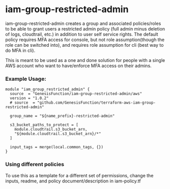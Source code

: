 # iam-group-restricted-admin
iam-group-restricted-admin creates a group and associated policies/roles to be able to grant users a restricted admin policy (full admin minus deletion of logs, cloudtrail, etc.) in addition to user self service rights. The default policy requires MFA access for console, but not role assumption(though the role can be switched into), and requires role assumption for cli (best way to do MFA in cli).

This is meant to be used as a one and done solution for people with a single AWS account who want to have/enforce MFA access on their admins.

### Example Usage:
```
module "iam_group_restricted_admin" {
  source  = "GenesisFunction/iam-group-restricted-admin/aws"
  version = "1.0.2"
  # source  = "github.com/GenesisFunction/terraform-aws-iam-group-restricted-admin"

  group_name = "${name_prefix}-restricted-admin"

  s3_bucket_paths_to_protect = [
    module.cloudtrail.s3_bucket_arn,
    "${module.cloudtrail.s3_bucket_arn}/*"
  ]

  input_tags = merge(local.common_tags, {})
}
```

### Using different policies
To use this as a template for a different set of permissions, change the inputs, readme, and policy document/description in iam-policy.tf

